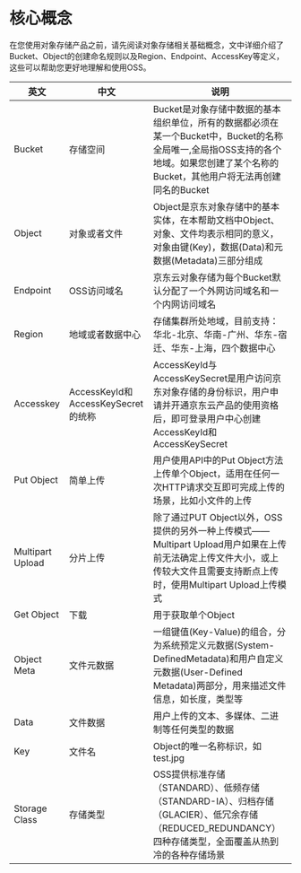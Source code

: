 # 核心概念

在您使用对象存储产品之前，请先阅读对象存储相关基础概念，文中详细介绍了Bucket、Object的创建命名规则以及Region、Endpoint、AccessKey等定义，这些可以帮助您更好地理解和使用OSS。

|英文|中文|说明|
| - | - | - |
|Bucket|存储空间|Bucket是对象存储中数据的基本组织单位，所有的数据都必须在某一个Bucket中，Bucket的名称全局唯一,全局指OSS支持的各个地域。如果您创建了某个名称的Bucket，其他用户将无法再创建同名的Bucket|
|Object|对象或者文件|Object是京东对象存储中的基本实体，在本帮助文档中Object、对象、文件均表示相同的意义，对象由键(Key)，数据(Data)和元数据(Metadata)三部分组成|
|Endpoint|OSS访问域名|京东云对象存储为每个Bucket默认分配了一个外网访问域名和一个内网访问域名|
|Region|地域或者数据中心|存储集群所处地域，目前支持：华北-北京、华南-广州、华东-宿迁、华东-上海，四个数据中心|
|Accesskey|AccessKeyId和AccessKeySecret的统称|AccessKeyId与AccessKeySecret是用户访问京东对象存储的身份标识，用户申请并开通京东云产品的使用资格后，即可登录用户中心创建AccessKeyId和AccessKeySecret|
|Put Object|简单上传|用户使用API中的Put Object方法上传单个Object，适用在任何一次HTTP请求交互即可完成上传的场景，比如小文件的上传|
|Multipart Upload|分片上传|除了通过PUT Object以外，OSS提供的另外一种上传模式——Multipart Upload用户如果在上传前无法确定上传文件大小，或上传较大文件且需要支持断点上传时，使用Multipart Upload上传模式|
|Get Object|下载|用于获取单个Object|
|Object Meta|文件元数据|一组键值(Key-Value)的组合，分为系统预定义元数据(System-DefinedMetadata)和用户自定义元数据(User-Defined Metadata)两部分，用来描述文件信息，如长度，类型等|
|Data|文件数据|用户上传的文本、多媒体、二进制等任何类型的数据|
|Key|文件名|Object的唯一名称标识，如test.jpg|
|Storage Class|存储类型|OSS提供标准存储（STANDARD）、低频存储（STANDARD-IA）、归档存储（GLACIER）、低冗余存储（REDUCED_REDUNDANCY）四种存储类型，全面覆盖从热到冷的各种存储场景|
